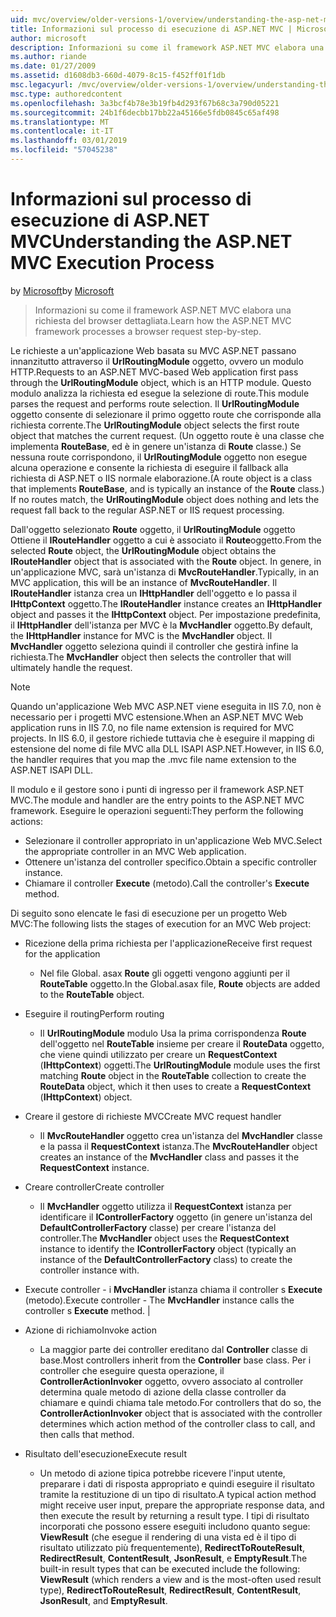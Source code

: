 ```yaml
---
uid: mvc/overview/older-versions-1/overview/understanding-the-asp-net-mvc-execution-process
title: Informazioni sul processo di esecuzione di ASP.NET MVC | Microsoft Docs
author: microsoft
description: Informazioni su come il framework ASP.NET MVC elabora una richiesta del browser dettagliata.
ms.author: riande
ms.date: 01/27/2009
ms.assetid: d1608db3-660d-4079-8c15-f452ff01f1db
msc.legacyurl: /mvc/overview/older-versions-1/overview/understanding-the-asp-net-mvc-execution-process
msc.type: authoredcontent
ms.openlocfilehash: 3a3bcf4b78e3b19fb4d293f67b68c3a790d05221
ms.sourcegitcommit: 24b1f6decbb17bb22a45166e5fdb0845c65af498
ms.translationtype: MT
ms.contentlocale: it-IT
ms.lasthandoff: 03/01/2019
ms.locfileid: "57045238"
---
```

<a name="understanding-the-aspnet-mvc-execution-process"></a><span data-ttu-id="64b9e-103">Informazioni sul processo di esecuzione di ASP.NET MVC</span><span class="sxs-lookup"><span data-stu-id="64b9e-103">Understanding the ASP.NET MVC Execution Process</span></span>
====================
<span data-ttu-id="64b9e-104">by [Microsoft](https://github.com/microsoft)</span><span class="sxs-lookup"><span data-stu-id="64b9e-104">by [Microsoft](https://github.com/microsoft)</span></span>

> <span data-ttu-id="64b9e-105">Informazioni su come il framework ASP.NET MVC elabora una richiesta del browser dettagliata.</span><span class="sxs-lookup"><span data-stu-id="64b9e-105">Learn how the ASP.NET MVC framework processes a browser request step-by-step.</span></span>


<span data-ttu-id="64b9e-106">Le richieste a un'applicazione Web basata su MVC ASP.NET passano innanzitutto attraverso il **UrlRoutingModule** oggetto, ovvero un modulo HTTP.</span><span class="sxs-lookup"><span data-stu-id="64b9e-106">Requests to an ASP.NET MVC-based Web application first pass through the **UrlRoutingModule** object, which is an HTTP module.</span></span> <span data-ttu-id="64b9e-107">Questo modulo analizza la richiesta ed esegue la selezione di route.</span><span class="sxs-lookup"><span data-stu-id="64b9e-107">This module parses the request and performs route selection.</span></span> <span data-ttu-id="64b9e-108">Il **UrlRoutingModule** oggetto consente di selezionare il primo oggetto route che corrisponde alla richiesta corrente.</span><span class="sxs-lookup"><span data-stu-id="64b9e-108">The **UrlRoutingModule** object selects the first route object that matches the current request.</span></span> <span data-ttu-id="64b9e-109">(Un oggetto route è una classe che implementa **RouteBase**, ed è in genere un'istanza di **Route** classe.) Se nessuna route corrispondono, il **UrlRoutingModule** oggetto non esegue alcuna operazione e consente la richiesta di eseguire il fallback alla richiesta di ASP.NET o IIS normale elaborazione.</span><span class="sxs-lookup"><span data-stu-id="64b9e-109">(A route object is a class that implements **RouteBase**, and is typically an instance of the **Route** class.) If no routes match, the **UrlRoutingModule** object does nothing and lets the request fall back to the regular ASP.NET or IIS request processing.</span></span>

<span data-ttu-id="64b9e-110">Dall'oggetto selezionato **Route** oggetto, il **UrlRoutingModule** oggetto Ottiene il **IRouteHandler** oggetto a cui è associato il **Route**oggetto.</span><span class="sxs-lookup"><span data-stu-id="64b9e-110">From the selected **Route** object, the **UrlRoutingModule** object obtains the **IRouteHandler** object that is associated with the **Route** object.</span></span> <span data-ttu-id="64b9e-111">In genere, in un'applicazione MVC, sarà un'istanza di **MvcRouteHandler**.</span><span class="sxs-lookup"><span data-stu-id="64b9e-111">Typically, in an MVC application, this will be an instance of **MvcRouteHandler**.</span></span> <span data-ttu-id="64b9e-112">Il **IRouteHandler** istanza crea un **IHttpHandler** dell'oggetto e lo passa il **IHttpContext** oggetto.</span><span class="sxs-lookup"><span data-stu-id="64b9e-112">The **IRouteHandler** instance creates an **IHttpHandler** object and passes it the **IHttpContext** object.</span></span> <span data-ttu-id="64b9e-113">Per impostazione predefinita, il **IHttpHandler** dell'istanza per MVC è la **MvcHandler** oggetto.</span><span class="sxs-lookup"><span data-stu-id="64b9e-113">By default, the **IHttpHandler** instance for MVC is the **MvcHandler** object.</span></span> <span data-ttu-id="64b9e-114">Il **MvcHandler** oggetto seleziona quindi il controller che gestirà infine la richiesta.</span><span class="sxs-lookup"><span data-stu-id="64b9e-114">The **MvcHandler** object then selects the controller that will ultimately handle the request.</span></span>

> [!NOTE]
> <span data-ttu-id="64b9e-115">Quando un'applicazione Web MVC ASP.NET viene eseguita in IIS 7.0, non è necessario per i progetti MVC estensione.</span><span class="sxs-lookup"><span data-stu-id="64b9e-115">When an ASP.NET MVC Web application runs in IIS 7.0, no file name extension is required for MVC projects.</span></span> <span data-ttu-id="64b9e-116">In IIS 6.0, il gestore richiede tuttavia che è eseguire il mapping di estensione del nome di file MVC alla DLL ISAPI ASP.NET.</span><span class="sxs-lookup"><span data-stu-id="64b9e-116">However, in IIS 6.0, the handler requires that you map the .mvc file name extension to the ASP.NET ISAPI DLL.</span></span>


<span data-ttu-id="64b9e-117">Il modulo e il gestore sono i punti di ingresso per il framework ASP.NET MVC.</span><span class="sxs-lookup"><span data-stu-id="64b9e-117">The module and handler are the entry points to the ASP.NET MVC framework.</span></span> <span data-ttu-id="64b9e-118">Eseguire le operazioni seguenti:</span><span class="sxs-lookup"><span data-stu-id="64b9e-118">They perform the following actions:</span></span>

- <span data-ttu-id="64b9e-119">Selezionare il controller appropriato in un'applicazione Web MVC.</span><span class="sxs-lookup"><span data-stu-id="64b9e-119">Select the appropriate controller in an MVC Web application.</span></span>
- <span data-ttu-id="64b9e-120">Ottenere un'istanza del controller specifico.</span><span class="sxs-lookup"><span data-stu-id="64b9e-120">Obtain a specific controller instance.</span></span>
- <span data-ttu-id="64b9e-121">Chiamare il controller **Execute** (metodo).</span><span class="sxs-lookup"><span data-stu-id="64b9e-121">Call the controller's **Execute** method.</span></span>

<span data-ttu-id="64b9e-122">Di seguito sono elencate le fasi di esecuzione per un progetto Web MVC:</span><span class="sxs-lookup"><span data-stu-id="64b9e-122">The following lists the stages of execution for an MVC Web project:</span></span>

- <span data-ttu-id="64b9e-123">Ricezione della prima richiesta per l'applicazione</span><span class="sxs-lookup"><span data-stu-id="64b9e-123">Receive first request for the application</span></span> 

    - <span data-ttu-id="64b9e-124">Nel file Global. asax **Route** gli oggetti vengono aggiunti per il **RouteTable** oggetto.</span><span class="sxs-lookup"><span data-stu-id="64b9e-124">In the Global.asax file, **Route** objects are added to the **RouteTable** object.</span></span>
- <span data-ttu-id="64b9e-125">Eseguire il routing</span><span class="sxs-lookup"><span data-stu-id="64b9e-125">Perform routing</span></span> 

    - <span data-ttu-id="64b9e-126">Il **UrlRoutingModule** modulo Usa la prima corrispondenza **Route** dell'oggetto nel **RouteTable** insieme per creare il **RouteData** oggetto, che viene quindi utilizzato per creare un **RequestContext** (**IHttpContext**) oggetti.</span><span class="sxs-lookup"><span data-stu-id="64b9e-126">The **UrlRoutingModule** module uses the first matching **Route** object in the **RouteTable** collection to create the **RouteData** object, which it then uses to create a **RequestContext** (**IHttpContext**) object.</span></span>
- <span data-ttu-id="64b9e-127">Creare il gestore di richieste MVC</span><span class="sxs-lookup"><span data-stu-id="64b9e-127">Create MVC request handler</span></span> 

    - <span data-ttu-id="64b9e-128">Il **MvcRouteHandler** oggetto crea un'istanza del **MvcHandler** classe e la passa il **RequestContext** istanza.</span><span class="sxs-lookup"><span data-stu-id="64b9e-128">The **MvcRouteHandler** object creates an instance of the **MvcHandler** class and passes it the **RequestContext** instance.</span></span>
- <span data-ttu-id="64b9e-129">Creare controller</span><span class="sxs-lookup"><span data-stu-id="64b9e-129">Create controller</span></span> 

    - <span data-ttu-id="64b9e-130">Il **MvcHandler** oggetto utilizza il **RequestContext** istanza per identificare il **IControllerFactory** oggetto (in genere un'istanza del  **DefaultControllerFactory** classe) per creare l'istanza del controller.</span><span class="sxs-lookup"><span data-stu-id="64b9e-130">The **MvcHandler** object uses the **RequestContext** instance to identify the **IControllerFactory** object (typically an instance of the **DefaultControllerFactory** class) to create the controller instance with.</span></span>
- <span data-ttu-id="64b9e-131">Execute controller - i **MvcHandler** istanza chiama il controller s **Execute** (metodo).</span><span class="sxs-lookup"><span data-stu-id="64b9e-131">Execute controller - The **MvcHandler** instance calls the controller s **Execute** method.</span></span> |
- <span data-ttu-id="64b9e-132">Azione di richiamo</span><span class="sxs-lookup"><span data-stu-id="64b9e-132">Invoke action</span></span> 

    - <span data-ttu-id="64b9e-133">La maggior parte dei controller ereditano dal **Controller** classe di base.</span><span class="sxs-lookup"><span data-stu-id="64b9e-133">Most controllers inherit from the **Controller** base class.</span></span> <span data-ttu-id="64b9e-134">Per i controller che eseguire questa operazione, il **ControllerActionInvoker** oggetto, ovvero associato al controller determina quale metodo di azione della classe controller da chiamare e quindi chiama tale metodo.</span><span class="sxs-lookup"><span data-stu-id="64b9e-134">For controllers that do so, the **ControllerActionInvoker** object that is associated with the controller determines which action method of the controller class to call, and then calls that method.</span></span>
- <span data-ttu-id="64b9e-135">Risultato dell'esecuzione</span><span class="sxs-lookup"><span data-stu-id="64b9e-135">Execute result</span></span> 

    - <span data-ttu-id="64b9e-136">Un metodo di azione tipica potrebbe ricevere l'input utente, preparare i dati di risposta appropriato e quindi eseguire il risultato tramite la restituzione di un tipo di risultato.</span><span class="sxs-lookup"><span data-stu-id="64b9e-136">A typical action method might receive user input, prepare the appropriate response data, and then execute the result by returning a result type.</span></span> <span data-ttu-id="64b9e-137">I tipi di risultato incorporati che possono essere eseguiti includono quanto segue: **ViewResult** (che esegue il rendering di una vista ed è il tipo di risultato utilizzato più frequentemente), **RedirectToRouteResult**, **RedirectResult**, **ContentResult**,  **JsonResult**, e **EmptyResult**.</span><span class="sxs-lookup"><span data-stu-id="64b9e-137">The built-in result types that can be executed include the following: **ViewResult** (which renders a view and is the most-often used result type), **RedirectToRouteResult**, **RedirectResult**, **ContentResult**, **JsonResult**, and **EmptyResult**.</span></span>
